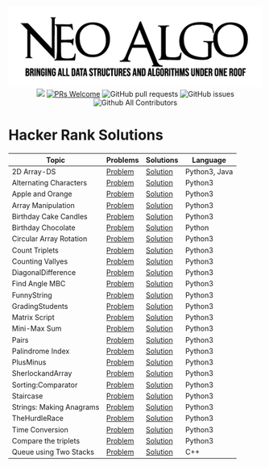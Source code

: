 <p align="center">
    <img src="../../img/neo_algo.png"><br>
    <img src="https://img.shields.io/github/license/tesseractcoding/neoalgo?style=flat">
    <a href="http://makeapullrequest.com" target="_blank"><img src="https://img.shields.io/badge/PRs-welcome-brightgreen.svg?style=flat" alt="PRs Welcome"></a>
    <img alt="GitHub pull requests" src="https://img.shields.io/github/issues-pr/tesseractcoding/neoalgo">
    <img alt="GitHub issues" src="https://img.shields.io/github/issues/tesseractcoding/neoalgo">
    <img alt="Github All Contributors" src="https://img.shields.io/github/all-contributors/tesseractcoding/neoalgo">
</p>

# Hacker Rank Solutions

| Topic                    | Problems                                                                                                                                           | Solutions                              | Language |
| ------------------------ | -------------------------------------------------------------------------------------------------------------------------------------------------- | -------------------------------------- | -------- |
| 2D Array-DS              | [Problem](https://www.hackerrank.com/challenges/2d-array?h_l=interview&playlist_slugs%5B%5D=interview-preparation-kit&playlist_slugs%5B%5D=arrays) | [Solution](2D_Array.py)                | Python3, Java  |
| Alternating Characters   | [Problem](https://www.hackerrank.com/challenges/alternating-characters)                                                                            | [Solution](AlternatingCharacters.py)   | Python3  |
| Apple and Orange         | [Problem](https://www.hackerrank.com/challenges/apple-and-orange)                                                                                  | [Solution](AppleandOrange.py)          | Python3  |
| Array Manipulation       | [Problem](https://www.hackerrank.com/challenges/crush)                                                                                             | [Solution](Array_Manipulation.py)      | Python3  |
| Birthday Cake Candles    | [Problem](https://www.hackerrank.com/challenges/birthday-cake-candles)                                                                             | [Solution](BirthdayCakeCandles.py)     | Python3  |
| Birthday Chocolate       | [Problem](https://www.hackerrank.com/challenges/the-birthday-bar/problem)                                                                          | [Solution](BirthdayChocolate.py)       | Python   |
| Circular Array Rotation  | [Problem](https://www.hackerrank.com/challenges/circular-array-rotation/problem)                                                                                  | [Solution](Circular_Array_Rotation.py)           | Python3  | 
| Count Triplets           | [Problem](https://www.hackerrank.com/challenges/count-triplets-1)                                                                                  | [Solution](CountTriplets.py)           | Python3  |
| Counting Vallyes         | [Problem](https://www.hackerrank.com/challenges/counting-valleys/problem)                                                                          | [Solution](Counting_Valleys.py)        | Python3  |
| DiagonalDifference       | [Problem](https://www.hackerrank.com/challenges/diagonal-difference)                                                                               | [Solution](DiagonalDifference.py)      | Python3  |
| Find Angle MBC       | [Problem](https://www.hackerrank.com/challenges/find-angle/problem)                                                                               | [Solution](Find_Angle_MBS.py)      | Python3  |
| FunnyString              | [Problem](https://www.hackerrank.com/challenges/funny-string/problem)                                                                              | [Solution](FunnyString.py)             | Python3  |
| GradingStudents          | [Problem](https://www.hackerrank.com/challenges/grading/problem)                                                                                   | [Solution](GradingStudents.py)         | Python3  |
| Matrix Script            | [Problem](https://www.hackerrank.com/challenges/matrix-script/problem)                                                                                      | [Solution](MatrixScript.py)   | Python3  |
| Mini-Max Sum             | [Problem](https://www.hackerrank.com/challenges/mini-max-sum)                                                                                      | [Solution](Mini-MaxSum.py)             | Python3  |
| Pairs                    | [Problem](https://www.hackerrank.com/challenges/pairs)                                                                                             | [Solution](Pairs.py)                   | Python3  |
| Palindrome Index         | [Problem](https://www.hackerrank.com/challenges/palindrome-index/problem)                                                                          | [Solution](Pallindrome_Index.py)       | Python3  |
| PlusMinus                | [Problem](https://www.hackerrank.com/challenges/plus-minus)                                                                                        | [Solution](PlusMinus.py)               | Python3  |
| SherlockandArray         | [Problem](https://www.hackerrank.com/challenges/sherlock-and-array)                                                                                | [Solution](SherlockandArray.py)        | Python3  |
| Sorting:Comparator       | [Problem](https://www.hackerrank.com/challenges/ctci-comparator-sorting)                                                                           | [Solution](SortingComparator.py)       | Python3  |
| Staircase                | [Problem]()                                                                                                                                        | [Solution](Staircase.py)               | Python3  |
| Strings: Making Anagrams | [Problem](https://www.hackerrank.com/challenges/ctci-making-anagrams/problem)                                                                      | [Solution](Strings_Making_Anagrams.py) | Python3  |
| TheHurdleRace            | [Problem](https://www.hackerrank.com/challenges/the-hurdle-race/problem)                                                                           | [Solution](TheHurdleRace.py)           | Python3  |
| Time Conversion          | [Problem](https://www.hackerrank.com/challenges/time-conversion)                                                                                   | [Solution](TimeConversion.py)          | Python3  |
| Compare the triplets     | [Problem](hackerrank.com/challenges/compare-the-triplets/problem)                                                                                  | [Solution](Compare_the_Triplets.py)    | Python3  |
| Queue using Two Stacks   | [Problem](https://www.hackerrank.com/challenges/queue-using-two-stacks/problem?isFullScreen=false)                                                                        | [Solution](Queue_using_Two_Stacks.cpp)  |   C++   |
